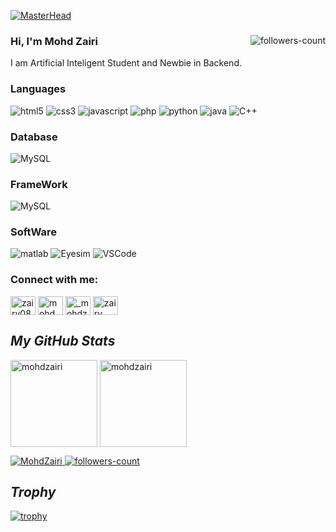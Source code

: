 <!----------------------------------- Banner - Mohd Zairi ------------------------------------>
[![MasterHead](https://raw.githubusercontent.com/MohdZairi/MohdZairi/main/zairy.png)](#)

<!----------------------------------- About Section ------------------------------------>


<div>
  <a href="https://github.com/MohdZairi?tab=followers">
     <img align="right" src="https://img.shields.io/github/followers/MohdZairi?label=Followers&style=social" alt="followers-count">
  </a>
  <h3>Hi, I'm Mohd Zairi</h3>
  <p>I am Artificial Inteligent Student and Newbie in Backend.
  </P> 
</div>

<!----------------------------------- Tech Stack Section ------------------------------------>
<h3>Languages</h3>
<p>
    <img src="https://img.shields.io/badge/HTML-E34F26?style=for-the-badge&logo=html5&logoColor=white" alt="html5" />
    <img src="https://img.shields.io/badge/CSS-239120?&style=for-the-badge&logo=css3&logoColor=white" alt="css3" />
    <img src="https://img.shields.io/badge/JavaScript-323330?style=for-the-badge&logo=javascript&logoColor=F7DF1E" alt="javascript" />
    <img src="https://img.shields.io/badge/PHP-777BB4?style=for-the-badge&logo=php&logoColor=white" alt="php" />
    <img src="https://img.shields.io/badge/Python-FFD43B?style=for-the-badge&logo=python&logoColor=blue" alt="python" />
    <img src="https://img.shields.io/badge/Java-ED8B00?style=for-the-badge&logo=java&logoColor=white" alt="java" />
    <img src="https://img.shields.io/badge/C%2B%2B-00599C?style=for-the-badge&logo=c%2B%2B&logoColor=white" alt="C++" />
</p>

<h3>Database</h3>
<p>
    <img src="https://img.shields.io/badge/MySQL-00000F?style=for-the-badge&logo=mysql&logoColor=white" alt="MySQL" />
</p>

<h3>FrameWork</h3>
<p>
    <img src="https://img.shields.io/badge/Flask-000000?style=for-the-badge&logo=flask&logoColor=white" alt="MySQL" />
</p>

<h3>SoftWare</h3>
<p>
    <img src="https://img.shields.io/badge/Matlab-00599C?style=for-the-badge&logo=matlab&logoColor=white" alt="matlab" />
   <img src="https://img.shields.io/badge/Eyesim-05CC47?style=for-the-badge&logo=node.js&logoColor=white" alt="Eyesim" />
   <img src="https://img.shields.io/badge/Visual_Studio_Code-0078D4?style=for-the-badge&logo=visual%20studio%20code&logoColor=white" alt="VSCode" />
</p>



<h3 align="left">Connect with me:</h3>
<p align="left">
<a href="https://twitter.com/zairy08" target="blank"><img align="center" src="https://raw.githubusercontent.com/rahuldkjain/github-profile-readme-generator/master/src/images/icons/Social/twitter.svg" alt="zairy08" height="30" width="40" /></a>
<a href="https://fb.com/mohd zairy" target="blank"><img align="center" src="https://raw.githubusercontent.com/rahuldkjain/github-profile-readme-generator/master/src/images/icons/Social/facebook.svg" alt="mohd zairy" height="30" width="40" /></a>
<a href="https://instagram.com/_mohdzairy" target="blank"><img align="center" src="https://raw.githubusercontent.com/rahuldkjain/github-profile-readme-generator/master/src/images/icons/Social/instagram.svg" alt="_mohdzairy" height="30" width="40" /></a>
<a href="[https://www.youtube.com/c/zairy official](https://www.youtube.com/channel/UC6ND4ZxJ4ovXXgJGDqpphGw)" target="blank"><img align="center" src="https://raw.githubusercontent.com/rahuldkjain/github-profile-readme-generator/master/src/images/icons/Social/youtube.svg" alt="zairy official" height="30" width="40" /></a>
</p>

<!----------------------------------- GitHub Stats Section ------------------------------------>
<h2><i>My GitHub Stats</i></h2>
<p>
     <img align="center" src="https://github-readme-stats.vercel.app/api?username=mohdzairi&show_icons=true&include_all_commits=true&count_private=true&hide=issues,contribs&border_radius=0&locale=en&theme=blue-green" alt="mohdzairi" height="139" />
    <img align="center" src="https://github-readme-stats.vercel.app/api/top-langs/?username=mohdzairi&layout=compact&border_radius=0&theme=blue-green" alt="mohdzairi" height="139" />
</p>


<!----------------------------------- Profile View Section ------------------------------------>

<p align="left">
    <a href="https://github.com/MohdZairi">
        <img src="https://komarev.com/ghpvc/?username=MohdZairi&label=Profile%20views&color=0e75b6&style=flat" alt="MohdZairi" />
    </a>
    <a href="https://github.com/MohdZairi?tab=followers">
        <img src="https://img.shields.io/github/followers/MohdZairi?label=Followers&style=social" alt="followers-count">
    </a>
</p>

<!----------------------------------- Trophy ------------------------------------>
## <h2><i>Trophy</i></h2>

[![trophy](https://github-profile-trophy.vercel.app/?username=MohdZairi&theme=onedark)](https://github.com/MohdZairi/github-profile-trophy)
